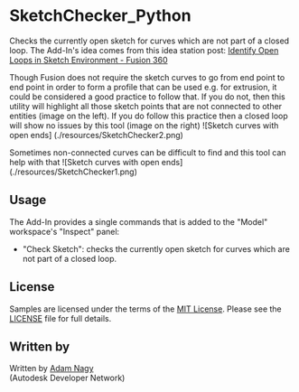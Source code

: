 # SketchChecker_Python
Checks the currently open sketch for curves which are not part of a closed loop. 
The Add-In's idea comes from this idea station post: [Identify Open Loops in Sketch Environment - Fusion 360](http://forums.autodesk.com/t5/fusion-360-ideastation-request-a/identify-open-loops-in-sketch-environment-fusion-360/idi-p/5492164)

Though Fusion does not require the sketch curves to go from end point to end point in order to form a profile that can be used e.g. for extrusion, it could be considered a good practice to follow that. If you do not, then this utility will highlight all those sketch points that are not connected to other entities (image on the left). If you do follow this practice then a closed loop will show no issues by this tool (image on the right)
![Sketch curves with open ends]
(./resources/SketchChecker2.png)

Sometimes non-connected curves can be difficult to find and this tool can help with that
![Sketch curves with open ends]
(./resources/SketchChecker1.png)

## Usage
The Add-In provides a single commands that is added to the "Model" workspace's "Inspect" panel:
- "Check Sketch": checks the currently open sketch for curves which are not part of a closed loop.
 
## License
Samples are licensed under the terms of the [MIT License](http://opensource.org/licenses/MIT). Please see the [LICENSE](LICENSE) file for full details.

## Written by 
Written by [Adam Nagy](http://adndevblog.typepad.com/manufacturing/adam-nagy.html)  <br />
(Autodesk Developer Network)
